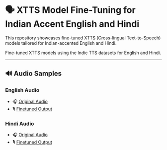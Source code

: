 # 🗣️ XTTS Model Fine-Tuning for Indian Accent English and Hindi

This repository showcases fine-tuned XTTS (Cross-lingual Text-to-Speech) models tailored for Indian-accented English and Hindi. 

Fine-tuned XTTS models using the Indic TTS datasets for English and Hindi.

---


## 🔊 Audio Samples

### English Audio
- 🎧 [Original Audio](https://raw.githubusercontent.com/Ajay5641/XTTS-Model-Finetuning/main/Finetune_Result/English_Audio.wav)
- 🎙️ [Finetuned Output](https://raw.githubusercontent.com/Ajay5641/XTTS-Model-Finetuning/main/Finetune_Result/English_Finetune_Output.wav)

### Hindi Audio
- 🎧 [Original Audio](https://raw.githubusercontent.com/Ajay5641/XTTS-Model-Finetuning/main/Finetune_Result/Hindi_Audio.wav)
- 🎙️ [Finetuned Output](https://raw.githubusercontent.com/Ajay5641/XTTS-Model-Finetuning/main/Finetune_Result/Hindi_Finetune_Output.wav)


